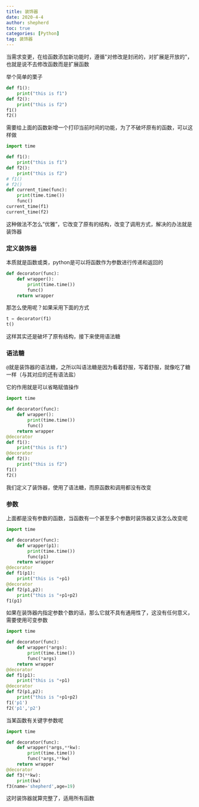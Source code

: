 ```yaml
---
title: 装饰器
date: 2020-4-4
author: shepherd
toc: true
categories: [Python]
tag: 装饰器
---
```


当需求变更，在给函数添加新功能时，遵循"对修改是封闭的，对扩展是开放的"，也就是说不去修改函数而是扩展函数

<!-- more -->

举个简单的栗子

```python
def f1():
    print("this is f1")
def f2():
    print("this is f2")
f1()
f2()
```

需要给上面的函数新增一个打印当前时间的功能，为了不破坏原有的函数，可以这样做

```python
import time

def f1():
    print("this is f1")
def f2():
    print("this is f2")
# f1()
# f2()
def current_time(func):
    print(time.time())
    func()
current_time(f1)
current_time(f2)
```

这种做法不怎么”优雅”，它改变了原有的结构，改变了调用方式，解决的办法就是装饰器

### 定义装饰器

本质就是函数或类，python是可以将函数作为参数进行传递和返回的

```python
def decorator(func):
    def wrapper():
        print(time.time())
        func()
    return wrapper
```

那怎么使用呢？如果采用下面的方式

```python
t = decorator(f1)
t()
```

这样其实还是破坏了原有结构，接下来使用语法糖

### 语法糖

`@`就是装饰器的语法糖，之所以叫语法糖是因为看着舒服，写着舒服，就像吃了糖一样（与其对应的还有语法盐）

它的作用就是可以省略赋值操作

```python
import time

def decorator(func):
    def wrapper():
        print(time.time())
        func()
    return wrapper
@decorator
def f1():
    print("this is f1")
@decorator
def f2():
    print("this is f2")
f1()
f2()
```

我们定义了装饰器，使用了语法糖，而原函数和调用都没有改变

### 参数

上面都是没有参数的函数，当函数有一个甚至多个参数时装饰器又该怎么改变呢

```python
import time

def decorator(func):
    def wrapper(p1):
        print(time.time())
        func(p1)
    return wrapper
@decorator
def f1(p1):
    print("this is "+p1)
@decorator
def f2(p1,p2):
    print("this is "+p1+p2)
f1(p1)
```

如果在装饰器内指定参数个数的话，那么它就不具有通用性了，这没有任何意义，需要使用可变参数

```python
import time

def decorator(func):
    def wrapper(*args):
        print(time.time())
        func(*args)
    return wrapper
@decorator
def f1(p1):
    print("this is "+p1)
@decorator
def f2(p1,p2):
    print("this is "+p1+p2)
f1('p1')
f2('p1','p2')
```

当某函数有关键字参数呢

```python
import time

def decorator(func):
    def wrapper(*args,**kw):
        print(time.time())
        func(*args,**kw)
    return wrapper
@decorator
def f3(**kw):
    print(kw)
f3(name='shepherd',age=19)
```

这时装饰器就算完整了，适用所有函数